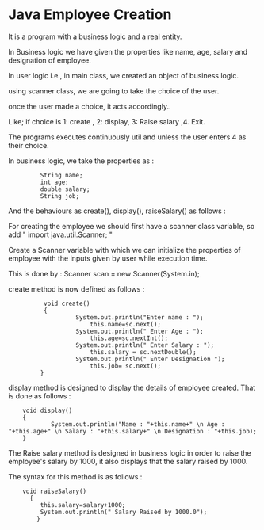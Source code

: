 # Java Employee Creation 
It is a program with a business logic and a real entity.

In Business logic we have given the properties like name, age, salary and designation of employee.

In user logic i.e., in main class, we created an object of business logic.

using scanner class, we are going to take the choice of the user.

once the user made a choice, it acts accordingly.. 

Like; if choice is 1: create , 2: display, 3: Raise salary ,4. Exit.

The programs executes continuously util and unless the user enters 4 as their choice.

In business logic, we take the properties as :

             String name;
             int age;
             double salary;
             String job;
             
 And the behaviours as create(), display(), raiseSalary() as follows :
 
 For creating the employee we should first have a scanner class variable, so add " import java.util.Scanner; "
 
 Create a Scanner variable with which we can initialize the properties of employee with the inputs given by user while execution time.
 
 This is done by :            Scanner scan = new Scanner(System.in);
 
 create method is now defined as follows : 
 
 
              void create()
              {
	                   System.out.println("Enter name : ");
	                       this.name=sc.next();
	                   System.out.println(" Enter Age : ");
	                       this.age=sc.nextInt();
	                   System.out.println(" Enter Salary : ");
	                       this.salary = sc.nextDouble();
	                   System.out.println(" Enter Designation ");
	                       this.job= sc.next();
             }
              
display method is designed to display the details of employee created. That is done as follows :

		void display()
		{
	    		System.out.println("Name : "+this.name+" \n Age : "+this.age+" \n Salary : "+this.salary+" \n Designation : "+this.job);
		}

The Raise salary method is designed in business logic in order to raise the employee's salary by 1000, it also displays that the salary raised by 1000.

The syntax for this method is as follows :


		void raiseSalary()
		  {
		  	 this.salary=salary+1000;
		  	 System.out.println(" Salary Raised by 1000.0");
      	    }

